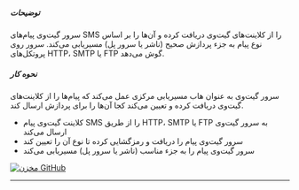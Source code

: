 ##### توضیحات

سرور گیت‌وی پیام‌های SMS را از کلاینت‌های گیت‌وی دریافت کرده و آن‌ها را بر اساس نوع پیام به جزء پردازش صحیح (ناشر یا سرور پل) مسیریابی می‌کند. سرور روی پروتکل‌های HTTP، SMTP یا FTP گوش می‌دهد.

##### نحوه کار

سرور گیت‌وی به عنوان هاب مسیریابی مرکزی عمل می‌کند که پیام‌ها را از کلاینت‌های گیت‌وی دریافت کرده و تعیین می‌کند کجا آن‌ها را برای پردازش ارسال کند.

- کلاینت گیت‌وی پیام SMS را از طریق HTTP، SMTP یا FTP به سرور گیت‌وی ارسال می‌کند
- سرور گیت‌وی پیام را دریافت و رمزگشایی کرده تا نوع آن را تعیین کند
- سرور گیت‌وی پیام را به جزء مناسب (ناشر یا سرور پل) مسیریابی می‌کند

[![مخزن GitHub](https://img.shields.io/badge/🖥️_Server-Repository-darkblue?style=for-the-badge&logo=github)](https://github.com/smswithoutborders/RelaySMS-Gateway-Server)

---

